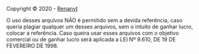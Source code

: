 Copyright © 2020 - [Renanvt](https://github.com/Renanvt)

O uso desses arquivos NÃO é permitido sem a devida referência, caso queria plagiar qualquer um desses arquivos, sem o intuito de ganhar lucro, colocar a referência.
Caso queira usar esses arquivos com o objetivo comercial ou de ganhar lucro será aplicada a LEI Nº 9.610, DE 19 DE FEVEREIRO DE 1998. 
